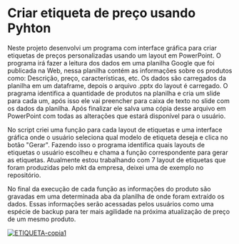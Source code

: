 # Criar etiqueta de preço usando Pyhton
Neste projeto desenvolvi um programa com interface gráfica para criar etiquetas de preços personalizadas usando um layout em PowerPoint.
O programa irá fazer a leitura dos dados em uma planilha Google que foi publicada na Web, nessa planilha contém as informações sobre os produtos como: Descrição, preço, características, etc.
Os dados são carregados da planilha em um dataframe, depois o arquivo .pptx do layout é carregado. O pragrama identifica a quantidade de produtos na planilha e cria um slide para cada um, após isso ele vai preencher para caixa de texto no slide com os dados da planilha. Após finalizar ele salva uma cópia desse arquivo em PowerPoint com todas as alterações que estará disponível para o usuário.

No script criei uma função para cada layout de etiquetas e uma interface gráfica onde o usuário seleciona qual modelo de etiqueta deseja e clica no botão "Gerar". Fazendo isso o programa identifica quais layouts de etiquetas o usuário escolheu e chama a função correspondente para gerar as etiquetas.
Atualmente estou trabalhando com 7 layout de etiquetas que foram produzidas pelo mkt da empresa, deixei uma de exemplo no repositório.

No final da execução de cada função as informações do produto são gravadas em uma determinada aba da planilha de onde foram extraído os dados. Essas informações serão acessadas pelos usuários como uma espécie de backup para ter mais agilidade na próxima atualização de preço de um mesmo produto.

[<img src="https://i.ibb.co/x6d6qHm/etiquetas.png" alt="ETIQUETA-copia1" border="0">](https://youtu.be/y_QMUpMbgCM?si=PEvYnWi77IEdHEbf)
